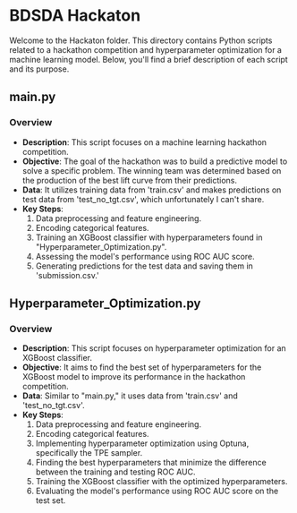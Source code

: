# BDSDA Hackaton

Welcome to the Hackaton folder. This directory contains Python scripts related to a hackathon competition and hyperparameter optimization for a machine learning model. Below, you'll find a brief description of each script and its purpose.

## main.py

### Overview
- **Description**: This script focuses on a machine learning hackathon competition.
- **Objective**: The goal of the hackathon was to build a predictive model to solve a specific problem. The winning team was determined based on the production of the best lift curve from their predictions.
- **Data**: It utilizes training data from 'train.csv' and makes predictions on test data from 'test_no_tgt.csv', which unfortunately I can't share.
- **Key Steps**:
  1. Data preprocessing and feature engineering.
  2. Encoding categorical features.
  3. Training an XGBoost classifier with hyperparameters found in "Hyperparameter_Optimization.py".
  4. Assessing the model's performance using ROC AUC score.
  5. Generating predictions for the test data and saving them in 'submission.csv.'

## Hyperparameter_Optimization.py

### Overview
- **Description**: This script focuses on hyperparameter optimization for an XGBoost classifier.
- **Objective**: It aims to find the best set of hyperparameters for the XGBoost model to improve its performance in the hackathon competition.
- **Data**: Similar to "main.py," it uses data from 'train.csv' and 'test_no_tgt.csv'.
- **Key Steps**:
  1. Data preprocessing and feature engineering.
  2. Encoding categorical features.
  3. Implementing hyperparameter optimization using Optuna, specifically the TPE sampler.
  4. Finding the best hyperparameters that minimize the difference between the training and testing ROC AUC.
  5. Training the XGBoost classifier with the optimized hyperparameters.
  6. Evaluating the model's performance using ROC AUC score on the test set.
